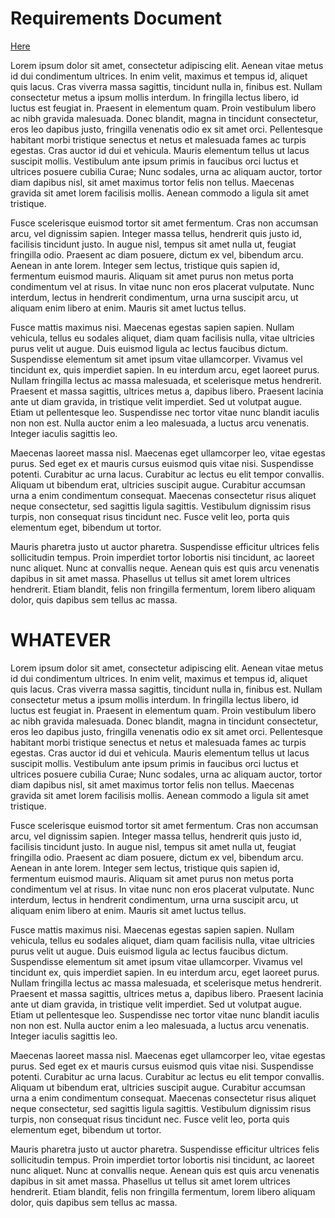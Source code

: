 # Requirements Document

[Here](#WHATEVER)

Lorem ipsum dolor sit amet, consectetur adipiscing elit. Aenean vitae metus id dui condimentum ultrices. In enim velit, maximus et tempus id, aliquet quis lacus. Cras viverra massa sagittis, tincidunt nulla in, finibus est. Nullam consectetur metus a ipsum mollis interdum. In fringilla lectus libero, id luctus est feugiat in. Praesent in elementum quam. Proin vestibulum libero ac nibh gravida malesuada. Donec blandit, magna in tincidunt consectetur, eros leo dapibus justo, fringilla venenatis odio ex sit amet orci. Pellentesque habitant morbi tristique senectus et netus et malesuada fames ac turpis egestas. Cras auctor id dui et vehicula. Mauris elementum tellus ut lacus suscipit mollis. Vestibulum ante ipsum primis in faucibus orci luctus et ultrices posuere cubilia Curae; Nunc sodales, urna ac aliquam auctor, tortor diam dapibus nisl, sit amet maximus tortor felis non tellus. Maecenas gravida sit amet lorem facilisis mollis. Aenean commodo a ligula sit amet tristique.

Fusce scelerisque euismod tortor sit amet fermentum. Cras non accumsan arcu, vel dignissim sapien. Integer massa tellus, hendrerit quis justo id, facilisis tincidunt justo. In augue nisl, tempus sit amet nulla ut, feugiat fringilla odio. Praesent ac diam posuere, dictum ex vel, bibendum arcu. Aenean in ante lorem. Integer sem lectus, tristique quis sapien id, fermentum euismod mauris. Aliquam sit amet purus non metus porta condimentum vel at risus. In vitae nunc non eros placerat vulputate. Nunc interdum, lectus in hendrerit condimentum, urna urna suscipit arcu, ut aliquam enim libero at enim. Mauris sit amet luctus tellus.

Fusce mattis maximus nisi. Maecenas egestas sapien sapien. Nullam vehicula, tellus eu sodales aliquet, diam quam facilisis nulla, vitae ultricies purus velit ut augue. Duis euismod ligula ac lectus faucibus dictum. Suspendisse elementum sit amet ipsum vitae ullamcorper. Vivamus vel tincidunt ex, quis imperdiet sapien. In eu interdum arcu, eget laoreet purus. Nullam fringilla lectus ac massa malesuada, et scelerisque metus hendrerit. Praesent et massa sagittis, ultrices metus a, dapibus libero. Praesent lacinia ante ut diam gravida, in tristique velit imperdiet. Sed ut volutpat augue. Etiam ut pellentesque leo. Suspendisse nec tortor vitae nunc blandit iaculis non non est. Nulla auctor enim a leo malesuada, a luctus arcu venenatis. Integer iaculis sagittis leo.

Maecenas laoreet massa nisl. Maecenas eget ullamcorper leo, vitae egestas purus. Sed eget ex et mauris cursus euismod quis vitae nisi. Suspendisse potenti. Curabitur ac urna lacus. Curabitur ac lectus eu elit tempor convallis. Aliquam ut bibendum erat, ultricies suscipit augue. Curabitur accumsan urna a enim condimentum consequat. Maecenas consectetur risus aliquet neque consectetur, sed sagittis ligula sagittis. Vestibulum dignissim risus turpis, non consequat risus tincidunt nec. Fusce velit leo, porta quis elementum eget, bibendum ut tortor.

Mauris pharetra justo ut auctor pharetra. Suspendisse efficitur ultrices felis sollicitudin tempus. Proin imperdiet tortor lobortis nisi tincidunt, ac laoreet nunc aliquet. Nunc at convallis neque. Aenean quis est quis arcu venenatis dapibus in sit amet massa. Phasellus ut tellus sit amet lorem ultrices hendrerit. Etiam blandit, felis non fringilla fermentum, lorem libero aliquam dolor, quis dapibus sem tellus ac massa.

# WHATEVER

Lorem ipsum dolor sit amet, consectetur adipiscing elit. Aenean vitae metus id dui condimentum ultrices. In enim velit, maximus et tempus id, aliquet quis lacus. Cras viverra massa sagittis, tincidunt nulla in, finibus est. Nullam consectetur metus a ipsum mollis interdum. In fringilla lectus libero, id luctus est feugiat in. Praesent in elementum quam. Proin vestibulum libero ac nibh gravida malesuada. Donec blandit, magna in tincidunt consectetur, eros leo dapibus justo, fringilla venenatis odio ex sit amet orci. Pellentesque habitant morbi tristique senectus et netus et malesuada fames ac turpis egestas. Cras auctor id dui et vehicula. Mauris elementum tellus ut lacus suscipit mollis. Vestibulum ante ipsum primis in faucibus orci luctus et ultrices posuere cubilia Curae; Nunc sodales, urna ac aliquam auctor, tortor diam dapibus nisl, sit amet maximus tortor felis non tellus. Maecenas gravida sit amet lorem facilisis mollis. Aenean commodo a ligula sit amet tristique.

Fusce scelerisque euismod tortor sit amet fermentum. Cras non accumsan arcu, vel dignissim sapien. Integer massa tellus, hendrerit quis justo id, facilisis tincidunt justo. In augue nisl, tempus sit amet nulla ut, feugiat fringilla odio. Praesent ac diam posuere, dictum ex vel, bibendum arcu. Aenean in ante lorem. Integer sem lectus, tristique quis sapien id, fermentum euismod mauris. Aliquam sit amet purus non metus porta condimentum vel at risus. In vitae nunc non eros placerat vulputate. Nunc interdum, lectus in hendrerit condimentum, urna urna suscipit arcu, ut aliquam enim libero at enim. Mauris sit amet luctus tellus.

Fusce mattis maximus nisi. Maecenas egestas sapien sapien. Nullam vehicula, tellus eu sodales aliquet, diam quam facilisis nulla, vitae ultricies purus velit ut augue. Duis euismod ligula ac lectus faucibus dictum. Suspendisse elementum sit amet ipsum vitae ullamcorper. Vivamus vel tincidunt ex, quis imperdiet sapien. In eu interdum arcu, eget laoreet purus. Nullam fringilla lectus ac massa malesuada, et scelerisque metus hendrerit. Praesent et massa sagittis, ultrices metus a, dapibus libero. Praesent lacinia ante ut diam gravida, in tristique velit imperdiet. Sed ut volutpat augue. Etiam ut pellentesque leo. Suspendisse nec tortor vitae nunc blandit iaculis non non est. Nulla auctor enim a leo malesuada, a luctus arcu venenatis. Integer iaculis sagittis leo.

Maecenas laoreet massa nisl. Maecenas eget ullamcorper leo, vitae egestas purus. Sed eget ex et mauris cursus euismod quis vitae nisi. Suspendisse potenti. Curabitur ac urna lacus. Curabitur ac lectus eu elit tempor convallis. Aliquam ut bibendum erat, ultricies suscipit augue. Curabitur accumsan urna a enim condimentum consequat. Maecenas consectetur risus aliquet neque consectetur, sed sagittis ligula sagittis. Vestibulum dignissim risus turpis, non consequat risus tincidunt nec. Fusce velit leo, porta quis elementum eget, bibendum ut tortor.

Mauris pharetra justo ut auctor pharetra. Suspendisse efficitur ultrices felis sollicitudin tempus. Proin imperdiet tortor lobortis nisi tincidunt, ac laoreet nunc aliquet. Nunc at convallis neque. Aenean quis est quis arcu venenatis dapibus in sit amet massa. Phasellus ut tellus sit amet lorem ultrices hendrerit. Etiam blandit, felis non fringilla fermentum, lorem libero aliquam dolor, quis dapibus sem tellus ac massa.
